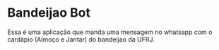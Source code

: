 # Bandeijao Bot

Essa é uma aplicação que manda uma mensagem no whatsapp com o cardápio (Almoço e Jantar) do bandeijao da UFRJ.
 